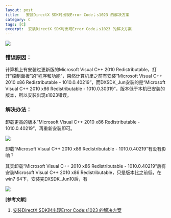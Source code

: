 ```yaml
---
layout: post
title:   安装DirectX SDK时出现Error Code；s1023 的解决方案  
category: C
tags: [C]
excerpt:  安装DirectX SDK时出现Error Code；s1023 的解决方案
---
```


![](http://www.nangongyibin.com/assets/images/C/C/4.jpg)

### 错误原因： ###

计算机上有安装过更新版的Microsoft Visual C++ 2010 Redistributable，打开“控制面板”的“程序和功能”，果然计算机里之前有安装“Microsoft Visual C++ 2010 x86 Redistributable - 1010.0.40219”，而DXSDK_Jun安装的是“Microsoft Visual C++ 2010 x86 Redistributable - 1010.0.30319”，版本低于本机已安装的版本，所以安装出现s1023错误。


### 解决办法： ###

卸载更高的版本“Microsoft Visual C++ 2010 x86 Redistributable - 1010.0.40219”，再重新安装即可。

![](http://www.nangongyibin.com/assets/images/C/C/5.jpg)

卸载“Microsoft Visual C++ 2010 x86 Redistributable - 1010.0.40219”有没有影响？

其实卸载“Microsoft Visual C++ 2010 x86 Redistributable - 1010.0.40219”后有安装Microsoft Visual C++ 2010 x86 Redistributable，只是版本比之前低，在win7 64下，安装完DXSDK_Jun10后，有

![](http://www.nangongyibin.com/assets/images/C/C/6.jpg)

**[参考文献]**

1. [安装DirectX SDK时出现Error Code:s1023 的解决方案](https://blog.csdn.net/ts1030746080/article/details/8681550 "安装DirectX SDK时出现Error Code:s1023 的解决方案")